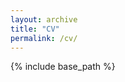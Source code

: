 ```yaml
---
layout: archive
title: "CV"
permalink: /cv/
---
```


{% include base_path %}

<object data="assets/cv.pdf" type="application/pdf" width="100%" height="1000px">
